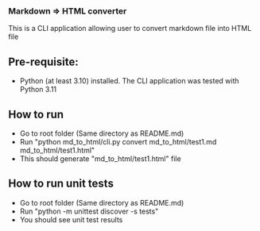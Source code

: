 ### Markdown => HTML converter
This is a CLI application allowing user to convert markdown file into HTML file

## Pre-requisite:
- Python (at least 3.10) installed. The CLI application was tested with Python 3.11

## How to run
- Go to root folder (Same directory as README.md)
- Run "python md_to_html/cli.py convert md_to_html/test1.md md_to_html/test1.html"
- This should generate "md_to_html/test1.html" file

## How to run unit tests
- Go to root folder (Same directory as README.md)
- Run "python -m unittest discover -s tests"
- You should see unit test results
